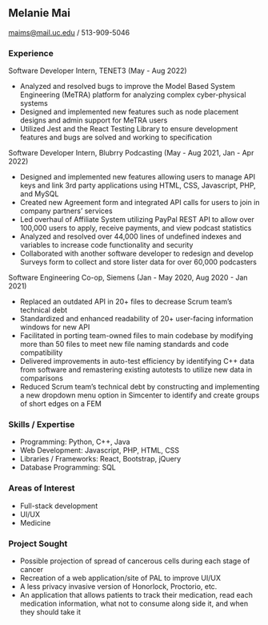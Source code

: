 ## Melanie Mai
maims@mail.uc.edu / 513-909-5046

### Experience
Software Developer Intern, TENET3 (May - Aug 2022)
<ul>
  <li>Analyzed and resolved bugs to improve the Model Based System Engineering (MeTRA) platform for analyzing complex cyber-physical systems</li>
  <li>Designed and implemented new features such as node placement designs and admin support for MeTRA users</li>
  <li>Utilized Jest and the React Testing Library to ensure development features and bugs are solved and working to specification</li>
</ul>
Software Developer Intern, Blubrry Podcasting (May - Aug 2021, Jan - Apr 2022)
<ul>
  <li>Designed and implemented new features allowing users to manage API keys and link 3rd party applications using HTML, CSS, Javascript, PHP, and MySQL</li>
  <li>Created new Agreement form and integrated API calls for users to join in company partners’ services</li>
  <li>Led overhaul of Affiliate System utilizing PayPal REST API to allow over 100,000 users to apply, receive payments, and view podcast statistics</li>
  <li>Analyzed and resolved over 44,000 lines of undefined indexes and variables to increase code functionality and security</li>
  <li>Collaborated with another software developer to redesign and develop Surveys form to collect and store lister data for over 60,000 podcasters</li>
</ul>
Software Engineering Co-op, Siemens (Jan - May 2020, Aug 2020 - Jan 2021)
<ul>
  <li>Replaced an outdated API in 20+ files to decrease Scrum team’s technical debt</li>
  <li>Standardized and enhanced readability of 20+ user-facing information windows for new API</li>
  <li>Facilitated in porting team-owned files to main codebase by modifying more than 50 files to meet new file naming standards and code compatibility</li>
  <li>Delivered improvements in  auto-test efficiency by identifying C++ data from software and remastering existing autotests to utilize new data in comparisons</li>
  <li>Reduced Scrum team’s technical debt by constructing and implementing a new dropdown menu option in Simcenter to identify and create groups of short edges on a FEM</li>
</ul>

### Skills / Expertise 
<ul>
  <li>Programming: Python, C++, Java</li>
  <li>Web Development: Javascript, PHP, HTML, CSS</li>
  <li>Libraries / Frameworks: React, Bootstrap, jQuery</li>
  <li>Database Programming: SQL</li>
</ul>

### Areas of Interest 
<ul>
  <li>Full-stack development</li>
  <li>UI/UX</li>
  <li>Medicine</li>
</ul>

### Project Sought
<ul>
  <li>Possible projection of spread of cancerous cells during each stage of cancer</li>
  <li>Recreation of a web application/site of PAL to improve UI/UX</li>
  <li>A less privacy invasive version of Honorlock, Proctorio, etc.</li>
  <li>An application that allows patients to track their medication, read each medication information, what not to consume along side it, and when they should take it</li>
  
</ul>

